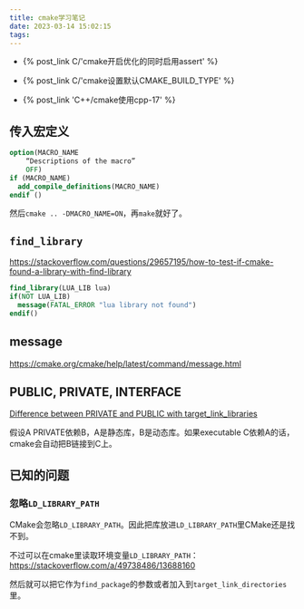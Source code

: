 ```yaml
---
title: cmake学习笔记
date: 2023-03-14 15:02:15
tags:
---
```


- {% post_link C/'cmake开启优化的同时启用assert' %}

- {% post_link C/'cmake设置默认CMAKE_BUILD_TYPE' %}

- {% post_link 'C++/cmake使用cpp-17' %}

## 传入宏定义

```cmake
option(MACRO_NAME
    “Descriptions of the macro”
    OFF)
if (MACRO_NAME)
  add_compile_definitions(MACRO_NAME)
endif ()
```

然后`cmake .. -DMACRO_NAME=ON`，再`make`就好了。

## `find_library`

<https://stackoverflow.com/questions/29657195/how-to-test-if-cmake-found-a-library-with-find-library>

```cmake
find_library(LUA_LIB lua)
if(NOT LUA_LIB)
  message(FATAL_ERROR "lua library not found")
endif()
```

## message

<https://cmake.org/cmake/help/latest/command/message.html>

## PUBLIC, PRIVATE, INTERFACE

[Difference between PRIVATE and PUBLIC with target_link_libraries](https://cmake.org/pipermail/cmake/2016-May/063400.html)

假设A PRIVATE依赖B，A是静态库，B是动态库。如果executable C依赖A的话，cmake会自动把B链接到C上。

## 已知的问题

### 忽略`LD_LIBRARY_PATH`

CMake会忽略`LD_LIBRARY_PATH`。因此把库放进`LD_LIBRARY_PATH`里CMake还是找不到。

不过可以在cmake里读取环境变量`LD_LIBRARY_PATH`：<https://stackoverflow.com/a/49738486/13688160>

然后就可以把它作为`find_package`的参数或者加入到`target_link_directories`里。

